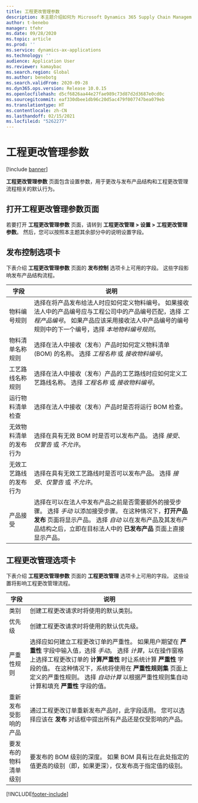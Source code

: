 ```yaml
---
title: 工程更改管理参数
description: 本主题介绍如何为 Microsoft Dynamics 365 Supply Chain Management 配置工程更改管理功能。
author: t-benebo
manager: tfehr
ms.date: 09/28/2020
ms.topic: article
ms.prod: ''
ms.service: dynamics-ax-applications
ms.technology: ''
audience: Application User
ms.reviewer: kamaybac
ms.search.region: Global
ms.author: benebotg
ms.search.validFrom: 2020-09-28
ms.dyn365.ops.version: Release 10.0.15
ms.openlocfilehash: d5cf6826aa44e27fae989c73d87d2d3687e0cd0c
ms.sourcegitcommit: eaf330dbee1db96c20d5ac479f007747bea079eb
ms.translationtype: HT
ms.contentlocale: zh-CN
ms.lasthandoff: 02/15/2021
ms.locfileid: "5262277"
---
```

# <a name="engineering-change-management-parameters"></a>工程更改管理参数

[!include [banner](../includes/banner.md)]

**工程更改管理参数** 页面包含设置参数，用于更改与发布产品结构和工程更改管理流程相关的默认行为。

## <a name="open-the-engineering-change-management-parameters-page"></a>打开工程更改管理参数页面

若要打开 **工程更改管理参数** 页面，请转到 **工程更改管理 \> 设置 \> 工程更改管理参数**。 然后，您可以按照本主题其余部分中的说明设置字段。

## <a name="release-control-tab"></a>发布控制选项卡

下表介绍 **工程更改管理参数** 页面的 **发布控制** 选项卡上可用的字段。 这些字段影响发布产品结构流程。

| 字段 | 说明 |
|---|---|
| 物料编号规则 | 选择在将产品发布给法人时应如何定义物料编号。 如果接收法人中的产品编号应与工程公司中的产品编号匹配，选择 *工程产品编号*。 如果产品应该采用接收法人中产品编号的编号规则中的下一个编号，选择 *本地物料编号规则*。 |
| 物料清单名称规则 | 选择在法人中接收（发布）产品时如何定义物料清单 (BOM) 的名称。 选择 *工程名称* 或 *接收物料编号*。 |
| 工艺路线名称规则 | 选择在法人中接收（发布）产品的工艺路线时应如何定义工艺路线名称。 选择 *工程名称* 或 *接收物料编号*。 |
| 运行物料清单检查 | 选择在法人中接收（发布）产品时是否将运行 BOM 检查。 |
| 无效物料清单的发布行为 | 选择在具有无效 BOM 时是否可以发布产品。 选择 *接受*、*仅警告* 或 *不允许*。 |
| 无效工艺路线的发布行为 | 选择在具有无效工艺路线时是否可以发布产品。 选择 *接受*、*仅警告* 或 *不允许*。|
| 产品接受 | 选择在可以在法人中发布产品之前是否需要额外的接受步骤。 选择 *手动* 以添加接受步骤。 在这种情况下，**打开产品发布** 页面将显示产品。 选择 *自动* 以在发布产品及其发布产品结构之后，立即在目标法人中的 **已发布产品** 页面上直接显示产品。 |

## <a name="engineering-change-management-tab"></a>工程更改管理选项卡

下表介绍 **工程更改管理参数** 页面的 **工程更改管理** 选项卡上可用的字段。 这些设置将影响工程更改管理流程。

| 字段 | 说明 |
|---|---|
| 类别 | 创建工程更改请求时将使用的默认类别。 |
| 优先级 | 创建工程更改请求时将使用的默认优先级。 |
| 严重性规则 | 选择应如何建立工程更改订单的严重性。 如果用户期望在 **严重性** 字段中输入值，选择 *手动*。 选择 *计算*，以在操作窗格上选择工程更改订单的 **计算严重性** 时让系统计算 **严重性** 字段的值。 在这种情况下，系统将使用在 **严重性规则集** 页面上定义的严重性规则。 选择 *自动计算* 以根据严重性规则集自动计算和填充 **严重性** 字段的值。 |
| 重新发布受影响的产品 | 通过工程更改订单重新发布产品时，此字段适用。 您可以选择应该在 **发布** 对话框中提出所有产品还是仅受影响的产品。 |
| 要发布的物料清单级别 | 要发布的 BOM 级别的深度。 如果 BOM 具有比在此处指定的值更高的级别（即，如果更深），仅发布高于指定值的级别。 |


[!INCLUDE[footer-include](../../includes/footer-banner.md)]